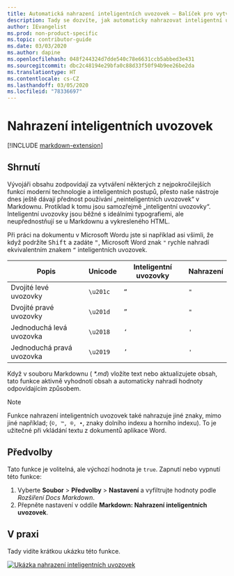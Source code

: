 ```yaml
---
title: Automatická nahrazení inteligentních uvozovek – Balíček pro vytváření obsahu na webu Docs
description: Tady se dozvíte, jak automaticky nahrazovat inteligentní uvozovky s Balíčkem pro vytváření obsahu na webu Docs (rozšíření pro Visual Studio Code).
author: IEvangelist
ms.prod: non-product-specific
ms.topic: contributor-guide
ms.date: 03/03/2020
ms.author: dapine
ms.openlocfilehash: 048f244324d7dde540c78e6631ccb5abbed3e431
ms.sourcegitcommit: dbc2c48194e29bfa0c88d33f50f94b9ee26be2da
ms.translationtype: HT
ms.contentlocale: cs-CZ
ms.lasthandoff: 03/05/2020
ms.locfileid: "78336697"
---
```

# <a name="smart-quote-replacement"></a>Nahrazení inteligentních uvozovek

[!INCLUDE [markdown-extension](includes/markdown-extension.md)]

## <a name="summary"></a>Shrnutí

Vývojáři obsahu zodpovídají za vytváření některých z nejpokročilejších funkcí moderní technologie a inteligentních postupů, přesto naše nástroje dnes ještě dávají přednost používání „neinteligentních uvozovek“ v Markdownu. Protiklad k tomu jsou samozřejmě „inteligentní uvozovky“. Inteligentní uvozovky jsou běžné s ideálními typografiemi, ale neupřednostňují se u Markdownu a vykresleného HTML.

Při práci na dokumentu v Microsoft Wordu jste si například asi všimli, že když podržíte <kbd>Shift</kbd> a zadáte <kbd>"</kbd>, Microsoft Word znak `"` rychle nahradí ekvivalentním znakem `“` inteligentních uvozovek.

| Popis        | Unicode  | Inteligentní uvozovky | Nahrazení |
|--------------------|----------|-------------|-------------|
| Dvojité levé uvozovky  | `\u201c` | `“`         | `"`         |
| Dvojité pravé uvozovky | `\u201d` | `”`         | `"`         |
| Jednoduchá levá uvozovka  | `\u2018` | `‘`         | `'`         |
| Jednoduchá pravá uvozovka | `\u2019` | `’`         | `'`         |

Když v souboru Markdownu ( *\*.md*) vložíte text nebo aktualizujete obsah, tato funkce aktivně vyhodnotí obsah a automaticky nahradí hodnoty odpovídajícím způsobem.

> [!NOTE]
> Funkce nahrazení inteligentních uvozovek také nahrazuje jiné znaky, mimo jiné například; (`©, ™, ®, •`, znaky dolního indexu a horního indexu). To je užitečné při vkládání textu z dokumentů aplikace Word.

## <a name="preferences"></a>Předvolby

Tato funkce je volitelná, ale výchozí hodnota je `true`. Zapnutí nebo vypnutí této funkce:

1. Vyberte **Soubor** > **Předvolby** > **Nastavení** a vyfiltrujte hodnoty podle *Rozšíření Docs Markdown*.
1. Přepněte nastavení v oddíle **Markdown: Nahrazení inteligentních uvozovek**.

## <a name="in-action"></a>V praxi

Tady vidíte krátkou ukázku této funkce.

[![Ukázka nahrazení inteligentních uvozovek](media/replace-smart-quotes.gif)](media/replace-smart-quotes.gif#lightbox)
